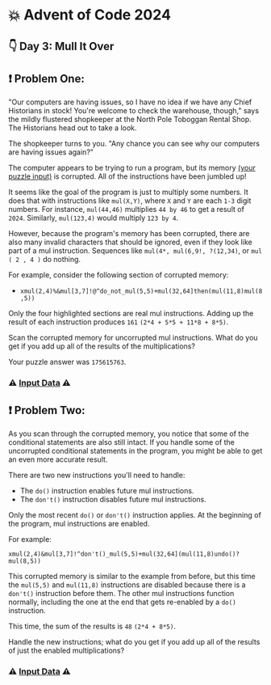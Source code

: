 # 💥 Advent of Code 2024

## 👇 Day 3: Mull It Over

❗ Problem One:
---

"Our computers are having issues, so I have no idea if we have any Chief Historians in stock! You're welcome to check the warehouse, though," says the mildly flustered shopkeeper at the North Pole Toboggan Rental Shop. The Historians head out to take a look.

The shopkeeper turns to you. "Any chance you can see why our computers are having issues again?"

The computer appears to be trying to run a program, but its memory [(your puzzle input)](inputData.txt) is corrupted. All of the instructions have been jumbled up!

It seems like the goal of the program is just to multiply some numbers. It does that with instructions like `mul(X,Y)`, where `X` and `Y` are each `1-3` digit numbers. For instance, `mul(44,46)` multiplies `44 by 46` to get a result of `2024`. Similarly, `mul(123,4)` would multiply `123 by 4`.

However, because the program's memory has been corrupted, there are also many invalid characters that should be ignored, even if they look like part of a mul instruction. Sequences like `mul(4*, mul(6,9!, ?(12,34)`, or `mul ( 2 , 4 )` do nothing.

For example, consider the following section of corrupted memory:

* `xmul(2,4)%&mul[3,7]!@^do_not_mul(5,5)+mul(32,64]then(mul(11,8)mul(8,5))` 

Only the four highlighted sections are real mul instructions. Adding up the result of each instruction produces `161` `(2*4 + 5*5 + 11*8 + 8*5)`.

Scan the corrupted memory for uncorrupted mul instructions. What do you get if you add up all of the results of the multiplications?

Your puzzle answer was `175615763`.

### ⚠️ [Input Data](inputData.txt) ⚠️

❗ Problem Two:
---
As you scan through the corrupted memory, you notice that some of the conditional statements are also still intact. If you handle some of the uncorrupted conditional statements in the program, you might be able to get an even more accurate result.

There are two new instructions you'll need to handle:

* The `do()` instruction enables future mul instructions.
* The `don't()` instruction disables future mul instructions.

Only the most recent `do()` or `don't()` instruction applies. At the beginning of the program, mul instructions are enabled.

For example:

`xmul(2,4)&mul[3,7]!^don't()_mul(5,5)+mul(32,64](mul(11,8)undo()?mul(8,5))`

This corrupted memory is similar to the example from before, but this time the `mul(5,5)` and `mul(11,8)` instructions are disabled because there is a `don't()` instruction before them. The other mul instructions function normally, including the one at the end that gets re-enabled by a `do()` instruction.

This time, the sum of the results is `48` `(2*4 + 8*5)`.

Handle the new instructions; what do you get if you add up all of the results of just the enabled multiplications?

### ⚠️ [Input Data](inputData.txt) ⚠️